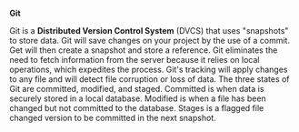 **Git**

Git is a **Distributed Version Control System** (DVCS) that uses "snapshots" to store data. Git will save changes on your project by the use of a commit. Get will then create a snapshot and store a reference. Git eliminates the need to fetch information from the server because it relies on local operations, which expedites the process. Git's tracking will apply changes to any file and will detect file corruption or loss of data. The three states of Git are committed, modified, and staged. Committed is when data is securely stored in a local database. Modified is when a file has been changed but not committed to the database. Stages is a flagged file changed version to be committed in the next snapshot.